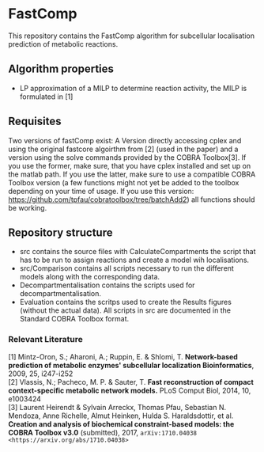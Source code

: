 # FastComp
This repository contains the FastComp algorithm for subcellular localisation prediction of metabolic reactions.

## Algorithm properties
* LP approximation of a MILP to determine reaction activity, the MILP is formulated in [1]

## Requisites
Two versions of fastComp exist:
A Version directly accessing cplex  and using the original fastcore algoirthm from [2] (used in the paper) and a version using the solve commands provided by the COBRA Toolbox[3].
If you use the former, make sure, that you have cplex installed and set up on the matlab path.
If you use the latter, make sure to use a compatible COBRA Toolbox version (a few functions might not yet be added to the toolbox depending on your time of usage. If you use this version:
https://github.com/tpfau/cobratoolbox/tree/batchAdd2) all functions should be working.


## Repository structure
* src contains the source files with CalculateCompartments the script that has to be run to assign reactions and create a model wih localisations.
* src/Comparison contains all scripts necessary to run the different models along with the corresponding data. 
* Decompartmentalisation contains the scripts used for decompartmentalisation.
* Evaluation contains the scritps used to create the Results figures (without the actual data).
All scripts in src are documented in the Standard COBRA Toolbox format. 

### Relevant Literature
[1] Mintz-Oron, S.; Aharoni, A.; Ruppin, E. & Shlomi, T. **Network-based prediction of metabolic enzymes' subcellular localization Bioinformatics**, 2009, 25, i247-i252  
[2] Vlassis, N.; Pacheco, M. P. & Sauter, T. **Fast reconstruction of compact context-specific metabolic network models.** PLoS Comput Biol, 2014, 10, e1003424  
[3] Laurent Heirendt & Sylvain Arreckx, Thomas Pfau, Sebastian N. Mendoza, Anne Richelle, Almut Heinken, Hulda S. Haraldsdottir, et al. **Creation and analysis of biochemical constraint-based models: the COBRA Toolbox v3.0** (submitted), 2017, `arXiv:1710.04038 <https://arxiv.org/abs/1710.04038>`
